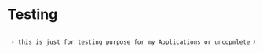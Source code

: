 # Testing

``` diff

 - this is just for testing purpose for my Applications or uncopmlete Application 

```
